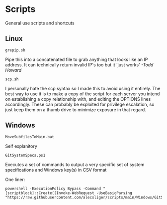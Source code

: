 # Scripts
General use scripts and shortcuts


## Linux

  `grepip.sh`

Pipe this into a concatenated file to grab anything that looks like an IP address. It can technically return invalid IP's too but it 'just works' _-Todd Howard_



  `scp.sh`

I personally hate the scp syntax so I made this to avoid using it entirely. The best way to use it is to make a copy of the script for each server you intend on establishing a copy relationship with, and editing the OPTIONS lines accordingly. These can probably be exploited for privilege escalation, so just keep them on a thumb drive to minimize exposure in that regard.



## Windows

  `MoveSubfilesToMain.bat`

Self explanitory



  `GitSystemSpecs.ps1`

Executes a set of commands to output a very specific set of system specifications and Windows key(s) in CSV format

One liner:
```
powershell -ExecutionPolicy Bypass -Command "[scriptblock]::Create((Invoke-WebRequest -UseBasicParsing "https://raw.githubusercontent.com/alecsliger/scripts/main/Windows/GitSystemSpecs.ps1").Content).Invoke();"
```
